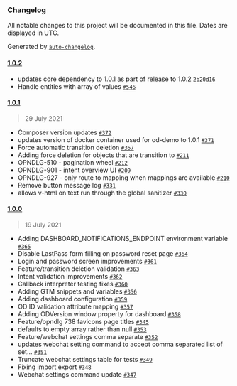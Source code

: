 ### Changelog

All notable changes to this project will be documented in this file. Dates are displayed in UTC.

Generated by [`auto-changelog`](https://github.com/CookPete/auto-changelog).

#### [1.0.2](https://github.com/opendialogai/opendialog/compare/1.0.1...1.0.2)

- updates core dependency to 1.0.1 as part of release to 1.0.2 [`2b20d16`](https://github.com/opendialogai/opendialog/commit/2b20d16306f701d769ee75ce91205713c5773180)
- Handle entities with array of values [`#546`](https://github.com/opendialogai/core/pull/546)

#### [1.0.1](https://github.com/opendialogai/opendialog/compare/1.0.0...1.0.1)

> 29 July 2021

- Composer version updates [`#372`](https://github.com/opendialogai/opendialog/pull/372)
- updates version of docker container used for od-demo to 1.0.1 [`#371`](https://github.com/opendialogai/opendialog/pull/371)
- Force automatic transition deletion [`#367`](https://github.com/opendialogai/opendialog/pull/367)
- Adding force deletion for objects that are transition to [`#211`](https://github.com/opendialogai/opendialog-design-system/pull/211)
- OPNDLG-510 - pagination wheel [`#212`](https://github.com/opendialogai/opendialog-design-system/pull/212)
- OPNDLG-901 - intent overview UI [`#209`](https://github.com/opendialogai/opendialog-design-system/pull/209)
- OPNDLG-927 - only route to mapping when mappings are available [`#210`](https://github.com/opendialogai/opendialog-design-system/pull/210)
- Remove button message log  [`#331`](https://github.com/opendialogai/webchat/pull/331)
- allows v-html on text run through the global sanitizer [`#330`](https://github.com/opendialogai/webchat/pull/330)

#### [1.0.0](https://github.com/opendialogai/opendialog/compare/1.0.0-beta.1...1.0.0)

> 19 July 2021

- Adding DASHBOARD_NOTIFICATIONS_ENDPOINT environment variable [`#365`](https://github.com/opendialogai/opendialog/pull/365)
- Disable LastPass form filling on password reset page  [`#364`](https://github.com/opendialogai/opendialog/pull/364)
- Login and password screen improvements [`#361`](https://github.com/opendialogai/opendialog/pull/361)
- Feature/transition deletion validation [`#363`](https://github.com/opendialogai/opendialog/pull/363)
- Intent validation improvements [`#362`](https://github.com/opendialogai/opendialog/pull/362)
- Callback interpreter testing fixes [`#360`](https://github.com/opendialogai/opendialog/pull/360)
- Adding GTM snippets and variables [`#356`](https://github.com/opendialogai/opendialog/pull/356)
- Adding dashboard configuration [`#359`](https://github.com/opendialogai/opendialog/pull/359)
- OD ID validation attribute mapping [`#357`](https://github.com/opendialogai/opendialog/pull/357)
- Adding ODVersion window property for dashboard [`#358`](https://github.com/opendialogai/opendialog/pull/358)
- Feature/opndlg 738 favicons page titles [`#345`](https://github.com/opendialogai/opendialog/pull/345)
- defaults to empty array rather than null [`#353`](https://github.com/opendialogai/opendialog/pull/353)
- Feature/webchat settings comma separate [`#352`](https://github.com/opendialogai/opendialog/pull/352)
- updates webchat setting command to accept comma separated list of set… [`#351`](https://github.com/opendialogai/opendialog/pull/351)
- Truncate webchat settings table for tests [`#349`](https://github.com/opendialogai/opendialog/pull/349)
- Fixing import export [`#348`](https://github.com/opendialogai/opendialog/pull/348)
- Webchat settings command update [`#347`](https://github.com/opendialogai/opendialog/pull/347)
